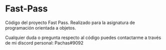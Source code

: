 # Fast-Pass

Código del proyecto Fast Pass. Realizado para la asignatura de programación orientada a objetos.

Cualquier duda o pregunta respecto al código puedes contactarme a través de mi discord personal: Pachas#9092
